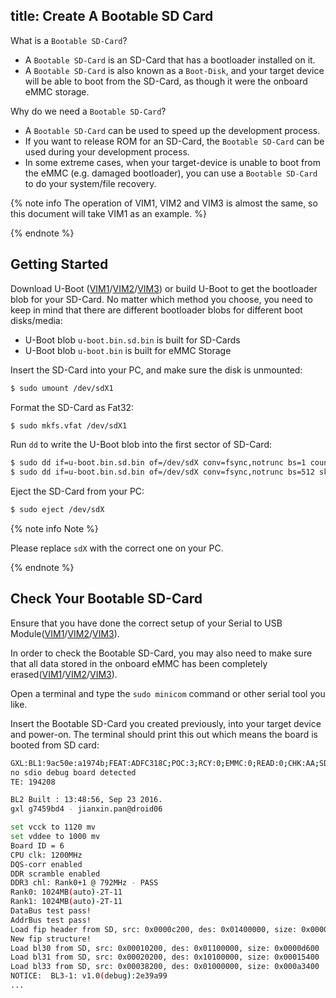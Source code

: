 title: Create A Bootable SD Card
---

What is a `Bootable SD-Card`?

* A `Bootable SD-Card` is an SD-Card that has a bootloader installed on it.
* A `Bootable SD-Card` is also known as a `Boot-Disk`, and your target device will be able to boot from the SD-Card, as though it were the onboard eMMC storage.

Why do we need a `Bootable SD-Card`?

* A `Bootable SD-Card` can be used to speed up the development process.
* If you want to release ROM for an SD-Card, the `Bootable SD-Card` can be used during your development process.
* In some extreme cases, when your target-device is unable to boot from the eMMC (e.g. damaged bootloader), you can use a `Bootable SD-Card` to do your system/file recovery.


{% note info The operation of VIM1, VIM2 and VIM3 is almost the same, so this document will take VIM1 as an example. %}

{% endnote %}

## Getting Started
Download U-Boot ([VIM1](https://dl.khadas.com/Firmware/VIM1/U-boot/)/[VIM2](https://dl.khadas.com/Firmware/VIM2/U-boot/)/[VIM3](https://dl.khadas.com/Firmware/VIM3/U-boot/)) or build U-Boot to get the bootloader blob for your SD-Card.
No matter which method you choose, you need to keep in mind that there are different bootloader blobs for different boot disks/media:

* U-Boot blob `u-boot.bin.sd.bin` is built for SD-Cards
* U-Boot blob `u-boot.bin` is built for eMMC Storage

Insert the SD-Card into your PC, and make sure the disk is unmounted:

```bash
$ sudo umount /dev/sdX1
```

Format the SD-Card as Fat32:

```bash
$ sudo mkfs.vfat /dev/sdX1
```

Run `dd` to write the U-Boot blob into the first sector of SD-Card:
```bash
$ sudo dd if=u-boot.bin.sd.bin of=/dev/sdX conv=fsync,notrunc bs=1 count=444
$ sudo dd if=u-boot.bin.sd.bin of=/dev/sdX conv=fsync,notrunc bs=512 skip=1 seek=1
```

Eject the SD-Card from your PC:
```bash
$ sudo eject /dev/sdX
```

{% note info Note %}

Please replace `sdX` with the correct one on your PC.

{% endnote %}

## Check Your Bootable SD-Card

Ensure that you have done the correct setup of your Serial to USB Module([VIM1](/linux/vim1/SetupSerialTool.html)/[VIM2](/linux/vim2/SetupSerialTool.html)/[VIM3](/linux/vim3/SetupSerialTool.html)).

In order to check the Bootable SD-Card, you may also need to make sure that all data stored in the onboard eMMC has been completely erased([VIM1](/linux/vim1/HowtoEraseEMMC.html)/[VIM2](/linux/vim2/HowtoEraseEMMC.html)/[VIM3](/linux/vim3/HowtoEraseEMMC.html)).

Open a terminal and type the `sudo minicom` command or other serial tool you like.

Insert the Bootable SD-Card you created previously, into your target device and power-on. The terminal should print this out which means the board is booted from SD card:

```bash
GXL:BL1:9ac50e:a1974b;FEAT:ADFC318C;POC:3;RCY:0;EMMC:0;READ:0;CHK:AA;SD:0;READ:0;0.0;CHK:0;
no sdio debug board detected 
TE: 194208

BL2 Built : 13:48:56, Sep 23 2016. 
gxl g7459bd4 - jianxin.pan@droid06

set vcck to 1120 mv
set vddee to 1000 mv
Board ID = 6
CPU clk: 1200MHz
DQS-corr enabled
DDR scramble enabled
DDR3 chl: Rank0+1 @ 792MHz - PASS
Rank0: 1024MB(auto)-2T-11
Rank1: 1024MB(auto)-2T-11
DataBus test pass!
AddrBus test pass!
Load fip header from SD, src: 0x0000c200, des: 0x01400000, size: 0x00004000
New fip structure!
Load bl30 from SD, src: 0x00010200, des: 0x01100000, size: 0x0000d600
Load bl31 from SD, src: 0x00020200, des: 0x10100000, size: 0x00015400
Load bl33 from SD, src: 0x00038200, des: 0x01000000, size: 0x000a3400
NOTICE:  BL3-1: v1.0(debug):2e39a99
...

```

